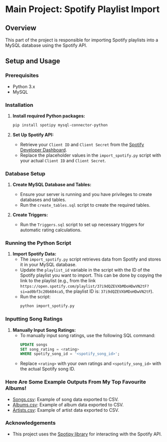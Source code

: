# Main Project: Spotify Playlist Import

## Overview
This part of the project is responsible for importing Spotify playlists into a MySQL database using the Spotify API.

## Setup and Usage
### Prerequisites
- Python 3.x
- MySQL

### Installation
1. **Install required Python packages:**
    ```bash
    pip install spotipy mysql-connector-python
    ```

2. **Set Up Spotify API:**
   - Retrieve your `Client ID` and `Client Secret` from the [Spotify Developer Dashboard](https://developer.spotify.com/dashboard/applications).
   - Replace the placeholder values in the `import_spotify.py` script with your actual `Client ID` and `Client Secret`.

### Database Setup
1. **Create MySQL Database and Tables:**
   - Ensure your server is running and you have privileges to create databases and tables.
   - Run the `create_tables.sql` script to create the required tables.

2. **Create Triggers:**
   - Run the `Triggers.sql` script to set up necessary triggers for automatic rating calculations.

### Running the Python Script
1. **Import Spotify Data:**
   - The `import_spotify.py` script retrieves data from Spotify and stores it in your MySQL database. 
   - Update the `playlist_id` variable in the script with the ID of the Spotify playlist you want to import. This can be done by copying the link to the playlist (e.g., from the link `https://open.spotify.com/playlist/37i9dQZEVXbMDoHDwVN2tF?si=ad0bf3c20b684ca5`, the playlist ID is: `37i9dQZEVXbMDoHDwVN2tF`).
   - Run the script:
     ```bash
     python import_spotify.py
     ```

### Inputting Song Ratings
1. **Manually Input Song Ratings:**
   - To manually input song ratings, use the following SQL command:
     ```sql
     UPDATE songs
     SET song_rating = <rating>
     WHERE spotify_song_id = '<spotify_song_id>';
     ```
   - Replace `<rating>` with your own ratings and `<spotify_song_id>` with the actual Spotify song ID.

### Here Are Some Example Outputs From My Top Favourite Albums!
- [Songs.csv](./songs.csv): Example of song data exported to CSV.
- [Albums.csv](./albums.csv): Example of album data exported to CSV.
- [Artists.csv](./artists.csv): Example of artist data exported to CSV.

### Acknowledgements
- This project uses the [Spotipy library](https://spotipy.readthedocs.io/en/2.19.0/) for interacting with the Spotify API.

